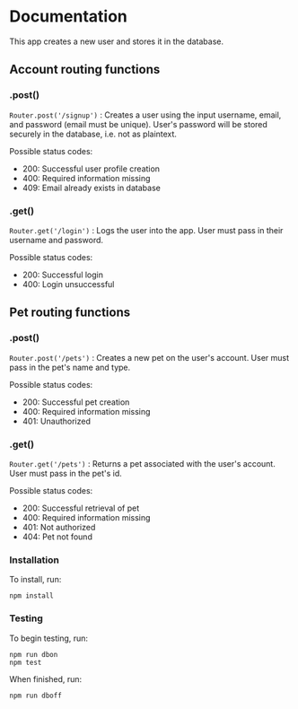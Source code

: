 # Documentation

This app creates a new user and stores it in the database.

## Account routing functions
### .post()
`Router.post('/signup')` : Creates a user using the input username, email, and password (email must be unique). User's password will be stored securely in the database, i.e. not as plaintext.

Possible status codes:
- 200: Successful user profile creation
- 400: Required information missing
- 409: Email already exists in database

### .get()
`Router.get('/login')` : Logs the user into the app. User must pass in their username and password.

Possible status codes:
- 200: Successful login
- 400: Login unsuccessful

## Pet routing functions
### .post()
`Router.post('/pets')` : Creates a new pet on the user's account. User must pass in the pet's name and type.

Possible status codes:
- 200: Successful pet creation
- 400: Required information missing
- 401: Unauthorized

### .get()
`Router.get('/pets')` : Returns a pet associated with the user's account. User must pass in the pet's id.

Possible status codes:
- 200: Successful retrieval of pet
- 400: Required information missing
- 401: Not authorized
- 404: Pet not found

### Installation

To install, run:

    npm install

### Testing

To begin testing, run:

    npm run dbon
    npm test
    
When finished, run:

    npm run dboff
